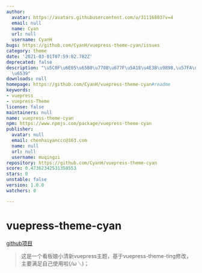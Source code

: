 ```yaml
---
author:
  avatar: https://avatars.githubusercontent.com/u/31116803?v=4
  email: null
  name: Cyan
  url: null
  username: CyanH
bugs: https://github.com/CyanH/vuepress-theme-cyan/issues
category: theme
date: '2021-03-01T07:59:02.782Z'
deprecated: false
description: "\u5C0F\u6E05\u65B0\u770B\u677F\u5A18\u4E3B\u9898,\u57FA\u4E8Evuepress-theme-ting\u4FEE\
  \u6539"
downloads: null
homepage: https://github.com/CyanH/vuepress-theme-cyan#readme
keywords:
- vuepress
- vuepress-Theme
license: false
maintainers: null
name: vuepress-theme-cyan
npm: https://www.npmjs.com/package/vuepress-theme-cyan
publisher:
  avatar: null
  email: chenhaiyanccc@163.com
  name: null
  url: null
  username: muqingzi
repository: https://github.com/CyanH/vuepress-theme-cyan
score: 0.47362342531358553
stars: 0
unstable: false
version: 1.0.0
watchers: 0

---
```


# vuepress-theme-cyan
[github项目](https://github.com/CyanH/vuepress-theme-cyan)
> 这是一个看板娘小清新vuepress主题，基于vuepress-theme-ting修改，主要满足自己使用啦(*/ω＼*)；
